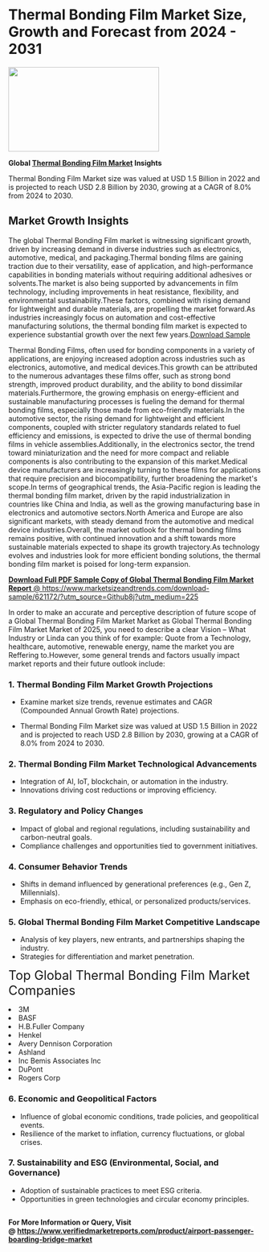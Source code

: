 <H1>Thermal Bonding Film Market Size, Growth and Forecast from 2024 - 2031</H1><img class="aligncenter size-medium wp-image-584254" src="https://thirdeyenews.in/wp-content/uploads/2024/09/Global-Market-Research-300x168.jpeg" alt="" width="300" height="168" /><p><strong>Global&nbsp;<a href="https://www.marketsizeandtrends.com/download-sample/621172/?utm_source=Github8j?utm_medium=225">Thermal Bonding Film Market</a> Insights</strong></p><p>Thermal Bonding Film Market size was valued at USD 1.5 Billion in 2022 and is projected to reach USD 2.8 Billion by 2030, growing at a CAGR of 8.0% from 2024 to 2030.</p><p><h2>Market Growth Insights</h2> <p>The global Thermal Bonding Film market is witnessing significant growth, driven by increasing demand in diverse industries such as electronics, automotive, medical, and packaging.Thermal bonding films are gaining traction due to their versatility, ease of application, and high-performance capabilities in bonding materials without requiring additional adhesives or solvents.The market is also being supported by advancements in film technology, including improvements in heat resistance, flexibility, and environmental sustainability.These factors, combined with rising demand for lightweight and durable materials, are propelling the market forward.As industries increasingly focus on automation and cost-effective manufacturing solutions, the thermal bonding film market is expected to experience substantial growth over the next few years.<a href="#">Download Sample</a></p> <p>Thermal Bonding Films, often used for bonding components in a variety of applications, are enjoying increased adoption across industries such as electronics, automotive, and medical devices.This growth can be attributed to the numerous advantages these films offer, such as strong bond strength, improved product durability, and the ability to bond dissimilar materials.Furthermore, the growing emphasis on energy-efficient and sustainable manufacturing processes is fueling the demand for thermal bonding films, especially those made from eco-friendly materials.In the automotive sector, the rising demand for lightweight and efficient components, coupled with stricter regulatory standards related to fuel efficiency and emissions, is expected to drive the use of thermal bonding films in vehicle assemblies.Additionally, in the electronics sector, the trend toward miniaturization and the need for more compact and reliable components is also contributing to the expansion of this market.Medical device manufacturers are increasingly turning to these films for applications that require precision and biocompatibility, further broadening the market's scope.In terms of geographical trends, the Asia-Pacific region is leading the thermal bonding film market, driven by the rapid industrialization in countries like China and India, as well as the growing manufacturing base in electronics and automotive sectors.North America and Europe are also significant markets, with steady demand from the automotive and medical device industries.Overall, the market outlook for thermal bonding films remains positive, with continued innovation and a shift towards more sustainable materials expected to shape its growth trajectory.As technology evolves and industries look for more efficient bonding solutions, the thermal bonding film market is poised for long-term expansion.<a href="#"></p><p><span class=""><strong>Download Full PDF Sample Copy of Global Thermal Bonding Film Market Report</strong> @ <a href="https://www.marketsizeandtrends.com/download-sample/621172/?utm_source=Github8j?utm_medium=225" target="_blank">https://www.marketsizeandtrends.com/download-sample/621172/?utm_source=Github8j?utm_medium=225</a></span></p><p>In order to make an accurate and perceptive description of future scope of a Global&nbsp;Thermal Bonding Film Market Market as Global&nbsp;Thermal Bonding Film Market Market of 2025, you need to describe a clear Vision &ndash; What Industry or Linda can you think of for example: Quote from a Technology, healthcare, automotive, renewable energy, name the market you are Reffering to.However, some general trends and factors usually impact market reports and their future outlook include:</p><h3>1.&nbsp;<strong>Thermal Bonding Film Market Growth Projections</strong></h3><ul><li>Examine market size trends, revenue estimates and CAGR (Compounded Annual Growth Rate) projections.</li><li><p>Thermal Bonding Film Market size was valued at USD 1.5 Billion in 2022 and is projected to reach USD 2.8 Billion by 2030, growing at a CAGR of 8.0% from 2024 to 2030.</p></li></ul><h3>2.&nbsp;<strong>Thermal Bonding Film Market Technological Advancements</strong></h3><ul><li>Integration of AI, IoT, blockchain, or automation in the industry.</li><li>Innovations driving cost reductions or improving efficiency.</li></ul><h3>3.&nbsp;<strong>Regulatory and Policy Changes</strong></h3><ul><li>Impact of global and regional regulations, including sustainability and carbon-neutral goals.</li><li>Compliance challenges and opportunities tied to government initiatives.</li></ul><h3>4.&nbsp;<strong>Consumer Behavior Trends</strong></h3><ul><li>Shifts in demand influenced by generational preferences (e.g., Gen Z, Millennials).</li><li>Emphasis on eco-friendly, ethical, or personalized products/services.</li></ul><h3>5.&nbsp;<strong>Global Thermal Bonding Film Market Competitive Landscape</strong></h3><ul><li>Analysis of key players, new entrants, and partnerships shaping the industry.</li><li>Strategies for differentiation and market penetration.</li></ul><p data-pm-slice="1 1 []"><span style="color: inherit; font-family: inherit; font-size: 25px;">Top Global Thermal Bonding Film Market Companies</span></p><div class="" data-test-id=""><p><li>3M</li><li> BASF</li><li> H.B.Fuller Company</li><li> Henkel</li><li> Avery Dennison Corporation</li><li> Ashland</li><li> Inc Bemis Associates Inc</li><li> DuPont</li><li> Rogers Corp</li></p></div><h3>6.&nbsp;<strong>Economic and Geopolitical Factors</strong></h3><ul><li>Influence of global economic conditions, trade policies, and geopolitical events.</li><li>Resilience of the market to inflation, currency fluctuations, or global crises.</li></ul><h3>7.&nbsp;<strong>Sustainability and ESG (Environmental, Social, and Governance)</strong></h3><ul><li>Adoption of sustainable practices to meet ESG criteria.</li><li>Opportunities in green technologies and circular economy principles.</li></ul><h2><strong style="font-size: 14px;">For More Information or Query, Visit @&nbsp;</strong><a style="background-color: #ffffff; font-size: 14px;" href="https://www.marketsizeandtrends.com/report/thermal-bonding-film-market/" target="_blank">https://www.verifiedmarketreports.com/product/airport-passenger-boarding-bridge-market</a></h2>
